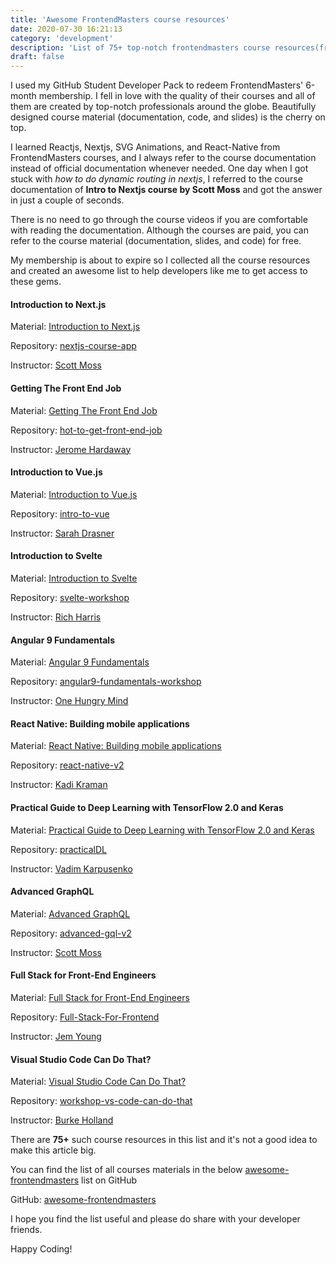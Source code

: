```yaml
---
title: 'Awesome FrontendMasters course resources'
date: 2020-07-30 16:21:13
category: 'development'
description: 'List of 75+ top-notch frontendmasters course resources(free)'
draft: false
---
```


I used my GitHub Student Developer Pack to redeem FrontendMasters' 6-month membership. I fell in love with the quality of their courses and all of them are created by top-notch professionals around the globe. Beautifully designed course material (documentation, code, and slides) is the cherry on top.

I learned Reactjs, Nextjs, SVG Animations, and React-Native from FrontendMasters courses, and I always refer to the course documentation instead of official documentation whenever needed. One day when I got stuck with *how to do dynamic routing in nextjs*, I referred to the course documentation of **Intro to Nextjs course by Scott Moss** and got the answer in just a couple of seconds. 

There is no need to go through the course videos if you are comfortable with reading the documentation. Although the courses are paid, you can refer to the course material (documentation, slides, and code) for free.

My membership is about to expire so I collected all the course resources and created an awesome list to help developers like me to get access to these gems. 

#### Introduction to Next.js
Material: [Introduction to Next.js](https://hendrixer.github.io/nextjs-course/)

Repository: [nextjs-course-app](https://github.com/Hendrixer/nextjs-course-app)

Instructor: [Scott Moss](https://github.com/Hendrixer)


#### Getting The Front End Job
Material: [Getting The Front End Job](https://getting-the-front-end-job.surge.sh/)

Repository: [hot-to-get-front-end-job](https://github.com/jeromehardaway/hot-to-get-front-end-job)

Instructor: [Jerome Hardaway](https://github.com/jeromehardaway)


#### Introduction to Vue.js
Material: [Introduction to Vue.js](https://github.com/sdras/intro-to-vue#slides)

Repository: [intro-to-vue](https://github.com/sdras/intro-to-vue)

Instructor: [Sarah Drasner](https://github.com/sdras)


#### Introduction to Svelte
Material: [Introduction to Svelte](https://svelte-workshop.netlify.app/introduction/)

Repository: [svelte-workshop](https://github.com/Rich-Harris/svelte-workshop)

Instructor: [Rich Harris](https://github.com/Rich-Harris)


#### Angular 9 Fundamentals
Material: [Angular 9 Fundamentals](https://static.frontendmasters.com/resources/2020-05-28-angular-9/angular-9-fundamentals.pdf)

Repository: [angular9-fundamentals-workshop](https://github.com/onehungrymind/angular9-fundamentals-workshop)

Instructor: [One Hungry Mind](https://github.com/onehungrymind)


#### React Native: Building mobile applications
Material: [React Native: Building mobile applications](https://kadikraman.github.io/react-native-v2/)

Repository: [react-native-v2](https://github.com/kadikraman/react-native-v2)

Instructor: [Kadi Kraman](https://github.com/kadikraman)


#### Practical Guide to Deep Learning with TensorFlow 2.0 and Keras
Material: [Practical Guide to Deep Learning with TensorFlow 2.0 and Keras](https://github.com/Vadikus/practicalDL)

Repository: [practicalDL](https://github.com/Vadikus/practicalDL)

Instructor: [Vadim Karpusenko](https://github.com/Vadikus)


#### Advanced GraphQL
Material: [Advanced GraphQL](https://docs.google.com/presentation/d/1DaTDx2Jdolkws2xPx44ee6WuQYMiIAyaaEmN-IBaW1s/edit#slide=id.p)

Repository: [advanced-gql-v2](https://github.com/FrontendMasters/advanced-gql-v2)

Instructor: [Scott Moss](https://github.com/Hendrixer)


#### Full Stack for Front-End Engineers
Material: [Full Stack for Front-End Engineers](https://docs.google.com/presentation/d/1Mvf_rOFz1wZeH1irajJqhRQgzid7BkqJBd8wigpz39M/edit)

Repository: [Full-Stack-For-Frontend](https://github.com/young/Full-Stack-For-Frontend)

Instructor: [Jem Young](https://github.com/young)


#### Visual Studio Code Can Do That?
Material: [Visual Studio Code Can Do That?](https://burkeholland.gitbook.io/vs-code-can-do-that/)

Repository: [workshop-vs-code-can-do-that](https://github.com/burkeholland/workshop-vs-code-can-do-that)

Instructor: [Burke Holland](https://github.com/burkeholland)


There are **75+** such course resources in this list and it's not a good idea to make this article big. 

You can find the list of all courses materials in the below [awesome-frontendmasters](https://github.com/rahuldkjain/awesome-frontendmasters) list on GitHub

GitHub: [awesome-frontendmasters](https://github.com/rahuldkjain/awesome-frontendmasters)

I hope you find the list useful and please do share with your developer friends.

Happy Coding!